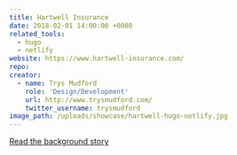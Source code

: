 ```yaml
---
title: Hartwell Insurance
date: 2018-02-01 14:00:00 +0000
related_tools:
  - hugo
  - netlify
website: https://www.hartwell-insurance.com/
repo:
creator:
  - name: Trys Mudford
    role: 'Design/Development'
    url: http://www.trysmudford.com/
    twitter_username: trysmudford
image_path: /uploads/showcase/hartwell-hugo-netlify.jpg
---
```


[Read the background story](http://www.trysmudford.com/perfomance-wins-with-hugo-and-netlify/)
